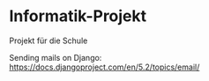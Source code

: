 # Informatik-Projekt
Projekt für die Schule 


Sending mails on Django: https://docs.djangoproject.com/en/5.2/topics/email/ 
